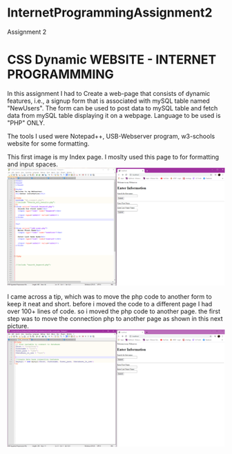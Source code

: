 # InternetProgrammingAssignment2
Assignment 2


# CSS Dynamic WEBSITE - INTERNET PROGRAMMMING 

In this assignment I had to Create a web-page that consists of dynamic features, i.e., a signup form that is associated with mySQL table named "NewUsers". The form can be used to post data to mySQL table and fetch data from mySQL table displaying it on a webpage. Language to be used is "PHP" ONLY.

The tools I used were Notepad++, USB-Webserver program, w3-schools website for some formatting.
  
  
 This first image is my Index page. I moslty used this page to for formatting and input spaces.  
![](indexshow.PNG)


I came across a tip, which was to move the php code to another form to keep it neat and short. before i moved the code to a different page I had over 100+ lines of code. 
so i moved the php code to another page. the first step was to move the connection php to another page as shown in this next picture.
![](move%20connection%20php%20to%20new%20page.PNG)
